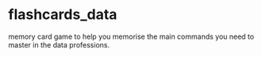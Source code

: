 # flashcards_data
memory card game to help you memorise the main commands you need to master in the data professions.
